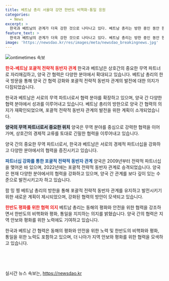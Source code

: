 ```yaml
---
title: 베트남 총리 서울대 강연 한반도 비핵화·통일 응원
categories:
  - News
excerpt: >
  한국과 베트남의 관계가 더욱 강한 것으로 나타나고 있다. 베트남 총리는 방한 중인 동안 한국과의 협력 강화와 함께 한반도의 비핵화와 평화, 통일을 지지하는 발언을 내놨다. 베트남과 한국은 서로의 중요한 무역 파트너가 되었으며, 노동, 관광, 과학기술 등 8개 분야에서의 협력을 강화할 계획이다. 찡 총리의 방한은 양국 관계를 포괄적 전략 동반자 관계로 격상한 이후 최고위급 인사의 첫 한국 공식 방문이다. 이러한 발언과 행보로 두 나라 간의 관계가 더욱 강화될 것으로 전망된다.
feature_text: >
  한국과 베트남의 관계가 더욱 강한 것으로 나타나고 있다. 베트남 총리는 방한 중인 동안 한국과의 협력 강화와 함께 한반도의 비핵화와 평화, 통일을 지지하는 발언을 내놨다. 베트남과 한국은 서로의 중요한 무역 파트너가 되었으며, 노동, 관광, 과학기술 등 8개 분야에서의 협력을 강화할 계획이다. 찡 총리의 방한은 양국 관계를 포괄적 전략 동반자 관계로 격상한 이후 최고위급 인사의 첫 한국 공식 방문이다. 이러한 발언과 행보로 두 나라 간의 관계가 더욱 강화될 것으로 전망된다.
image: 'https://newsdao.kr/res/images/meta/newsdao_breakingnews.jpg'
---
```


<p><img src="https://newsdao.kr/res/images/meta/newsdao_breakingnews.jpg" alt="ontimetimes 속보" /></p>

<p><b><span style="color: #ee2323;">한국-베트남 포괄적 전략적 동반자 관계</span></b>
한국과 베트남은 상호간의 중요한 무역 파트너로 자리매김하고, 양국 간 협력은 다양한 분야에서 확대되고 있습니다. 베트남 총리의 한국 방문을 통해 양국 간 협력 강화와 포괄적 전략적 동반자 관계의 발전에 대한 의지가 다짐되었습니다. </p>

<p>한국과 베트남은 서로의 무역 파트너로서 협력 분야를 확장하고 있으며, 양국 간 다양한 협력 분야에서 성과를 이루어내고 있습니다. 베트남 총리의 방한으로 양국 간 협력의 의지가 재확인되었으며, 포괄적 전략적 동반자 관계의 발전을 위한 계획이 소개되었습니다. </p>

<p><b><span style="background-color: #21538527;">양국의 무역 파트너로서 중요한 위치</span></b>
양국은 무역 분야를 중심으로 강력한 협력을 이어가며, 상호간의 경제적 교류를 토대로 긴밀한 협력을 이루어내고 있습니다. </p>

<p>양국 간의 중요한 무역 파트너로서, 한국과 베트남은 서로의 경제적 파트너십을 강화하고 다양한 분야에서의 협력을 증진시키고 있습니다. </p>

<p><b><span style="color: #1a5490;">파트너십 강화를 통한 포괄적 전략적 동반자 관계</span></b>
양국은 2009년부터 전략적 파트너십을 맺어온 바 있으며, 2022년에는 포괄적 전략적 동반자 관계로 승격되었습니다. 양국은 현재 다양한 분야에서의 협력을 강화하고 있으며, 양국 간 관계를 보다 깊이 있는 수준으로 발전시키고자 하고 있습니다. </p>

<p>팜 밍 찡 베트남 총리의 방한을 통해 포괄적 전략적 동반자 관계를 유지하고 발전시키기 위한 새로운 계획이 제시되었으며, 강화된 협력의 방안이 모색되고 있습니다. </p>

<p><b><span style="color: #ee2323;">한반도 평화를 위한 협력 의지</span></b>
베트남 총리는 동해의 평화와 안전을 위한 협력을 강조하면서 한반도의 비핵화와 평화, 통일을 지지하는 의지를 밝혔습니다. 양국 간의 협력은 지역 안보와 평화를 위한 노력에도 기여하고 있습니다. </p>

<p>한국과 베트남 간 협력은 동해의 평화와 안전을 위한 노력 및 한반도의 비핵화와 평화, 통일을 위한 노력도 포함하고 있으며, 더 나아가 지역 안보와 평화를 위한 협력을 모색하고 있습니다. </p>

<p data-ke-size="size16">&nbsp;</p>

<p data-ke-size="size16">&nbsp;</p>
실시간 뉴스 속보는, <a href="https://newsdao.kr" rel="dofollow">https://newsdao.kr</a>


